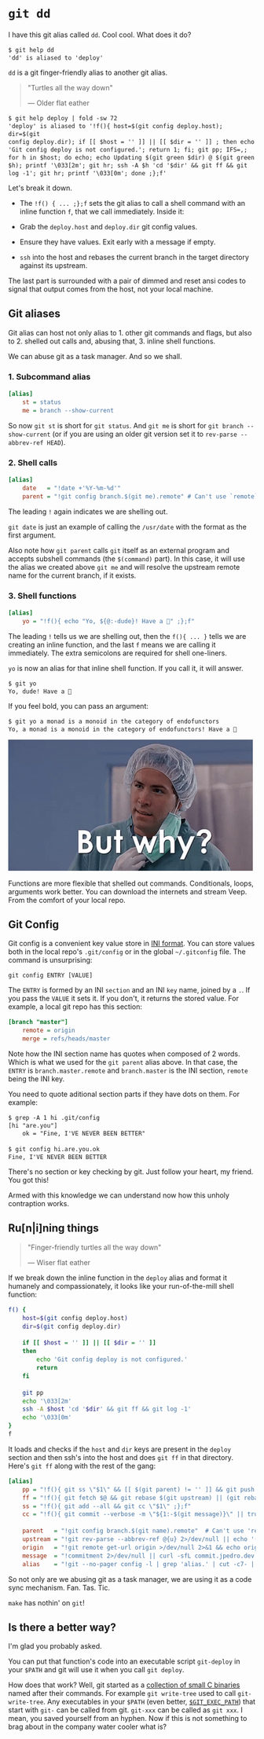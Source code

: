 <!-- tags: git, shell -->

# `git dd`

I have this git alias called `dd`. Cool cool. What does it do?

```
$ git help dd
'dd' is aliased to 'deploy'
```

`dd` is a git finger-friendly alias to another git alias.

> "Turtles all the way down"
>
> — Older flat eather

```
$ git help deploy | fold -sw 72
'deploy' is aliased to '!f(){ host=$(git config deploy.host); dir=$(git
config deploy.dir); if [[ $host = '' ]] || [[ $dir = '' ]] ; then echo
'Git config deploy is not configured.'; return 1; fi; git pp; IFS=,;
for h in $host; do echo; echo Updating $(git green $dir) @ $(git green
$h); printf '\033[2m'; git hr; ssh -A $h 'cd '$dir' && git ff && git
log -1'; git hr; printf '\033[0m'; done ;};f'
```

Let's break it down.

- The `!f() { ... ;};f` sets the git alias to call a shell command with
  an inline function `f`, that we call immediately. Inside it:

- Grab the `deploy.host` and `deploy.dir` git config  values.

- Ensure they have values. Exit early with a message if empty.

- `ssh` into the host and rebases the current branch in the target
  directory against its upstream.

The last part is surrounded with a pair of dimmed and reset ansi codes
to signal that output comes from the host, not your local machine.


## Git aliases

Git alias can host not only alias to 1. other git commands and flags,
but also to 2. shelled out calls and, abusing that, 3. inline shell
functions.

We can abuse git as a task manager. And so we shall.


### 1. Subcommand alias

```ini
[alias]
    st = status
    me = branch --show-current
```

So now `git st` is short for `git status`. And `git me` is short for
`git branch --show-current` (or if you are using an older git version
set it to `rev-parse --abbrev-ref HEAD`).


### 2. Shell calls

```ini
[alias]
    date   = "!date +'%Y-%m-%d'"
    parent = "!git config branch.$(git me).remote" # Can't use `remote`
```

The leading `!` again indicates we are shelling out.

`git date` is just an example of calling the `/usr/date` with the
format as the first argument.

Also note how `git parent` calls `git` itself as an external program
and accepts subshell commands (the `$(command)` part). In this case,
it will use the alias we created above `git me` and will resolve the
upstream remote name for the current branch, if it exists.


### 3. Shell functions

```ini
[alias]
    yo = "!f(){ echo "Yo, ${@:-dude}! Have a 🍪" ;};f"
```

The leading `!` tells us we are shelling out, then the `f(){ ... }`
tells we are creating an inline function, and the last `f` means we are
calling it immediately. The extra semicolons are required for shell
one-liners.

`yo` is now an alias for that inline shell function. If you call it,
it will answer.

```
$ git yo
Yo, dude! Have a 🍪
```

If you feel bold, you can pass an argument:

```
$ git yo a monad is a monoid in the category of endofunctors
Yo, a monad is a monoid in the category of endofunctors! Have a 🍪
```

![But why](https://raw.githubusercontent.com/jpedro/jpedro.github.io/master/.github/static/img/why.jpg)

Functions are more flexible that shelled out commands. Conditionals,
loops, arguments work better. You can download the internets and stream
Veep. From the comfort of your local repo.


## Git Config

Git config is a convenient key value store in
[INI format](https://en.wikipedia.org/wiki/INI_file). You can store
values both in the local repo's `.git/config` or in the global
`~/.gitconfig` file. The command is unsurprising:

    git config ENTRY [VALUE]

The `ENTRY` is formed by an INI `section` and an INI `key` name, joined
by a `.`. If you pass the `VALUE` it sets it. If you don't, it returns
the stored value. For example, a local git repo has this section:

```ini
[branch "master"]
    remote = origin
    merge = refs/heads/master
```

Note how the INI section name has quotes when composed of 2 words.
Which is what we used for the `git parent` alias above. In that case,
the `ENTRY` is `branch.master.remote` and `branch.master` is the INI
section, `remote` being the INI key.

You need to quote aditional section parts if they have dots on them.
For example:

```
$ grep -A 1 hi .git/config
[hi "are.you"]
    ok = "Fine, I'VE NEVER BEEN BETTER"

$ git config hi.are.you.ok
Fine, I'VE NEVER BEEN BETTER
```

There's no section or key checking by git. Just follow your heart, my
friend. You got this!

Armed with this knowledge we can understand now how this unholy
contraption works.


## Ru[n|i]ning things

> "Finger-friendly turtles all the way down"
>
> — Wiser flat eather

If we break down the inline function in the `deploy` alias and format
it humanely and compassionately, it looks like your run-of-the-mill
shell function:

```bash
f() {
    host=$(git config deploy.host)
    dir=$(git config deploy.dir)

    if [[ $host = '' ]] || [[ $dir = '' ]]
    then
        echo 'Git config deploy is not configured.'
        return
    fi

    git pp
    echo '\033[2m'
    ssh -A $host 'cd '$dir' && git ff && git log -1'
    echo '\033[0m'
}
f
```

It loads and checks if the `host` and `dir` keys are present in the
`deploy` section and then ssh's into the host and does `git ff` in
that directory. Here's `git ff` along with the rest of the gang:

```ini
[alias]
    pp = "!f(){ git ss \"$1\" && [[ $(git parent) != '' ]] && git push || git push $(git primus) HEAD -u ;};f"
    ff = "!f(){ git fetch $@ && git rebase $(git upstream) || (git rebase --abort && echo '==> Failed to rebase' && exit 1);};f"
    ss = "!f(){ git add --all && git cc \"$1\" ;};f"
    cc = "!f(){ git commit --verbose -m \"${1:-$(git message)}\" || true ;};f"

    parent   = "!git config branch.$(git name).remote"  # Can't use 'remote'
    upstream = "!git rev-parse --abbrev-ref @{u} 2>/dev/null || echo '(none)'"
    origin   = "!git remote get-url origin >/dev/null 2>&1 && echo origin || git remote | head -1"
    message  = "!commitment 2>/dev/null || curl -sfL commit.jpedro.dev || echo 'This reveals a lack of commitment'"
    alias    = "!git --no-pager config -l | grep 'alias.' | cut -c7- | awk -F= '{ printf \"\\033\\[32;1m%-20s\\033\\[0m%s\\n\", $1, $2 }'"$2}'"
```

So not only are we abusing git as a task manager, we are using it as a
code sync mechanism. Fan. Tas. Tic.

`make` has nothin' on `git`!


## Is there a better way?

I'm glad you probably asked.

You can put that function's code into an executable script `git-deploy`
in your `$PATH` and git will use it when you call `git deploy`.

How does that work? Well, git started as a
[collection of small C binaries](https://github.com/git/git/tree/e83c5163316f89bfbde7d9ab23ca2e25604af290)
named after their commands. For example `git write-tree` used to call
`git-write-tree`. Any executables in your `$PATH` (even better,
[`$GIT_EXEC_PATH`](https://github.com/git/git/blob/c75fd8d8150afdf836b63a8e0534d9b9e3e111ba/exec-cmd.c#L289-L300))
that start with `git-` can be called from git. `git-xxx` can be called
as `git xxx`. I mean, you saved yourself from an hyphen. Now if this
is not something to brag about in the company water cooler what is?
